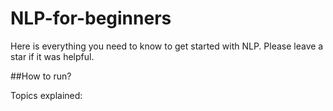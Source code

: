 # NLP-for-beginners
Here is everything you need to know to get started with NLP. Please leave a star if it was helpful. 

##How to run?

Topics explained:
